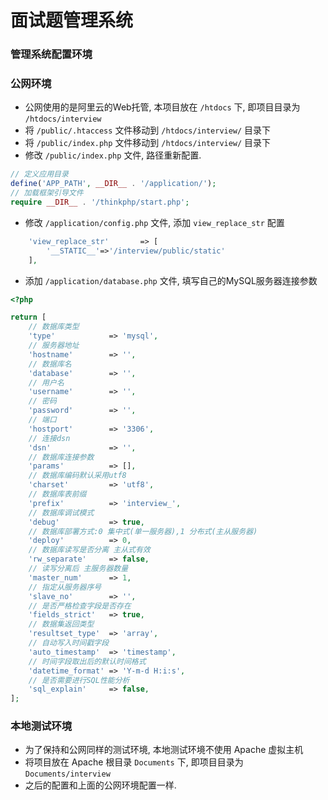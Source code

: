# 面试题管理系统

### 管理系统配置环境

### 公网环境
* 公网使用的是阿里云的Web托管, 本项目放在 `/htdocs` 下, 即项目目录为 `/htdocs/interview` 
* 将 `/public/.htaccess` 文件移动到 `/htdocs/interview/` 目录下
* 将 `/public/index.php` 文件移动到 `/htdocs/interview/` 目录下
* 修改 `/public/index.php` 文件, 路径重新配置.
```php
// 定义应用目录
define('APP_PATH', __DIR__ . '/application/');
// 加载框架引导文件
require __DIR__ . '/thinkphp/start.php';
```

* 修改 `/application/config.php` 文件, 添加 `view_replace_str` 配置
```php
    'view_replace_str'       => [
        '__STATIC__'=>'/interview/public/static' 
    ],
```

* 添加 `/application/database.php` 文件, 填写自己的MySQL服务器连接参数
```php
<?php

return [
    // 数据库类型
    'type'            => 'mysql',
    // 服务器地址
    'hostname'        => '',
    // 数据库名
    'database'        => '',
    // 用户名
    'username'        => '',
    // 密码
    'password'        => '',
    // 端口
    'hostport'        => '3306',
    // 连接dsn
    'dsn'             => '',
    // 数据库连接参数
    'params'          => [],
    // 数据库编码默认采用utf8
    'charset'         => 'utf8',
    // 数据库表前缀
    'prefix'          => 'interview_',
    // 数据库调试模式
    'debug'           => true,
    // 数据库部署方式:0 集中式(单一服务器),1 分布式(主从服务器)
    'deploy'          => 0,
    // 数据库读写是否分离 主从式有效
    'rw_separate'     => false,
    // 读写分离后 主服务器数量
    'master_num'      => 1,
    // 指定从服务器序号
    'slave_no'        => '',
    // 是否严格检查字段是否存在
    'fields_strict'   => true,
    // 数据集返回类型
    'resultset_type'  => 'array',
    // 自动写入时间戳字段
    'auto_timestamp'  => 'timestamp',
    // 时间字段取出后的默认时间格式
    'datetime_format' => 'Y-m-d H:i:s',
    // 是否需要进行SQL性能分析
    'sql_explain'     => false,
];


```


### 本地测试环境
* 为了保持和公网同样的测试环境, 本地测试环境不使用 Apache 虚拟主机
* 将项目放在 Apache 根目录 `Documents` 下, 即项目目录为 `Documents/interview`
* 之后的配置和上面的公网环境配置一样.


